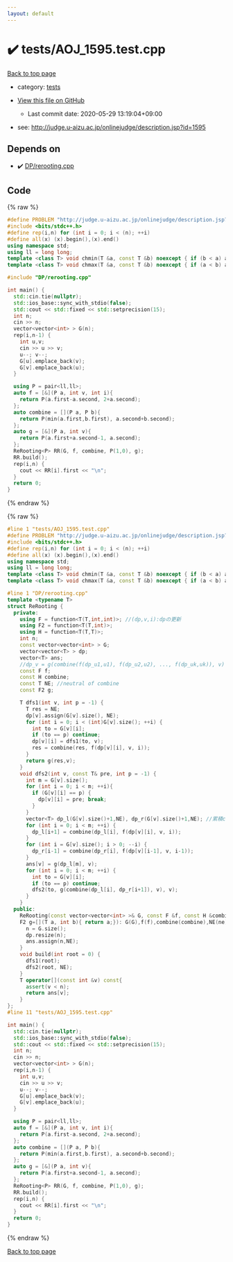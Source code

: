 ```yaml
---
layout: default
---
```


<!-- mathjax config similar to math.stackexchange -->
<script type="text/javascript" async
  src="https://cdnjs.cloudflare.com/ajax/libs/mathjax/2.7.5/MathJax.js?config=TeX-MML-AM_CHTML">
</script>
<script type="text/x-mathjax-config">
  MathJax.Hub.Config({
    TeX: { equationNumbers: { autoNumber: "AMS" }},
    tex2jax: {
      inlineMath: [ ['$','$'] ],
      processEscapes: true
    },
    "HTML-CSS": { matchFontHeight: false },
    displayAlign: "left",
    displayIndent: "2em"
  });
</script>

<script type="text/javascript" src="https://cdnjs.cloudflare.com/ajax/libs/jquery/3.4.1/jquery.min.js"></script>
<script src="https://cdn.jsdelivr.net/npm/jquery-balloon-js@1.1.2/jquery.balloon.min.js" integrity="sha256-ZEYs9VrgAeNuPvs15E39OsyOJaIkXEEt10fzxJ20+2I=" crossorigin="anonymous"></script>
<script type="text/javascript" src="../../assets/js/copy-button.js"></script>
<link rel="stylesheet" href="../../assets/css/copy-button.css" />


# :heavy_check_mark: tests/AOJ_1595.test.cpp

<a href="../../index.html">Back to top page</a>

* category: <a href="../../index.html#b61a6d542f9036550ba9c401c80f00ef">tests</a>
* <a href="{{ site.github.repository_url }}/blob/master/tests/AOJ_1595.test.cpp">View this file on GitHub</a>
    - Last commit date: 2020-05-29 13:19:04+09:00


* see: <a href="http://judge.u-aizu.ac.jp/onlinejudge/description.jsp?id=1595">http://judge.u-aizu.ac.jp/onlinejudge/description.jsp?id=1595</a>


## Depends on

* :heavy_check_mark: <a href="../../library/DP/rerooting.cpp.html">DP/rerooting.cpp</a>


## Code

<a id="unbundled"></a>
{% raw %}
```cpp
#define PROBLEM "http://judge.u-aizu.ac.jp/onlinejudge/description.jsp?id=1595"
#include <bits/stdc++.h>
#define rep(i,n) for (int i = 0; i < (n); ++i)
#define all(x) (x).begin(),(x).end()
using namespace std;
using ll = long long;
template <class T> void chmin(T &a, const T &b) noexcept { if (b < a) a = b; }
template <class T> void chmax(T &a, const T &b) noexcept { if (a < b) a = b; }

#include "DP/rerooting.cpp"

int main() {
  std::cin.tie(nullptr);
  std::ios_base::sync_with_stdio(false);
  std::cout << std::fixed << std::setprecision(15);
  int n;
  cin >> n;
  vector<vector<int> > G(n);
  rep(i,n-1) {
    int u,v;
    cin >> u >> v;
    u--; v--;
    G[u].emplace_back(v);
    G[v].emplace_back(u);
  }

  using P = pair<ll,ll>;
  auto f = [&](P a, int v, int i){ 
    return P(a.first-a.second, 2+a.second);
  };
  auto combine = [](P a, P b){ 
    return P(min(a.first,b.first), a.second+b.second);
  };
  auto g = [&](P a, int v){ 
    return P(a.first+a.second-1, a.second);
  };
  ReRooting<P> RR(G, f, combine, P(1,0), g);
  RR.build();
  rep(i,n) {
    cout << RR[i].first << "\n";
  }
  return 0;
}
```
{% endraw %}

<a id="bundled"></a>
{% raw %}
```cpp
#line 1 "tests/AOJ_1595.test.cpp"
#define PROBLEM "http://judge.u-aizu.ac.jp/onlinejudge/description.jsp?id=1595"
#include <bits/stdc++.h>
#define rep(i,n) for (int i = 0; i < (n); ++i)
#define all(x) (x).begin(),(x).end()
using namespace std;
using ll = long long;
template <class T> void chmin(T &a, const T &b) noexcept { if (b < a) a = b; }
template <class T> void chmax(T &a, const T &b) noexcept { if (a < b) a = b; }

#line 1 "DP/rerooting.cpp"
template <typename T>
struct ReRooting {
  private:
    using F = function<T(T,int,int)>; //(dp,v,i):dpの更新
    using F2 = function<T(T,int)>;
    using H = function<T(T,T)>;
    int n;
    const vector<vector<int> > G;
    vector<vector<T> > dp;
    vector<T> ans;
    //dp_v = g(combine(f(dp_u1,u1), f(dp_u2,u2), ..., f(dp_uk,uk)), v)
    const F f;
    const H combine;
    const T NE; //neutral of combine
    const F2 g;

    T dfs1(int v, int p = -1) {
      T res = NE;
      dp[v].assign(G[v].size(), NE);
      for (int i = 0; i < (int)G[v].size(); ++i) {
        int to = G[v][i];
        if (to == p) continue;
        dp[v][i] = dfs1(to, v);
        res = combine(res, f(dp[v][i], v, i));
      }
      return g(res,v);
    }
    void dfs2(int v, const T& pre, int p = -1) {
      int m = G[v].size();
      for (int i = 0; i < m; ++i){
        if (G[v][i] == p) {
          dp[v][i] = pre; break;
        } 
      }
      vector<T> dp_l(G[v].size()+1,NE), dp_r(G[v].size()+1,NE); //累積combine
      for (int i = 0; i < m; ++i) {
        dp_l[i+1] = combine(dp_l[i], f(dp[v][i], v, i));
      }
      for (int i = G[v].size(); i > 0; --i) {
        dp_r[i-1] = combine(dp_r[i], f(dp[v][i-1], v, i-1));
      }
      ans[v] = g(dp_l[m], v);
      for (int i = 0; i < m; ++i) {
        int to = G[v][i];
        if (to == p) continue;
        dfs2(to, g(combine(dp_l[i], dp_r[i+1]), v), v);
      }
    }
  public:
    ReRooting(const vector<vector<int> >& G, const F &f, const H &combine, T ne, 
    F2 g=[](T a, int b){ return a;}): G(G),f(f),combine(combine),NE(ne),g(g) {
      n = G.size();
      dp.resize(n);
      ans.assign(n,NE);
    }
    void build(int root = 0) {
      dfs1(root);
      dfs2(root, NE);
    }
    T operator[](const int &v) const{
      assert(v < n);
      return ans[v];
    }
};
#line 11 "tests/AOJ_1595.test.cpp"

int main() {
  std::cin.tie(nullptr);
  std::ios_base::sync_with_stdio(false);
  std::cout << std::fixed << std::setprecision(15);
  int n;
  cin >> n;
  vector<vector<int> > G(n);
  rep(i,n-1) {
    int u,v;
    cin >> u >> v;
    u--; v--;
    G[u].emplace_back(v);
    G[v].emplace_back(u);
  }

  using P = pair<ll,ll>;
  auto f = [&](P a, int v, int i){ 
    return P(a.first-a.second, 2+a.second);
  };
  auto combine = [](P a, P b){ 
    return P(min(a.first,b.first), a.second+b.second);
  };
  auto g = [&](P a, int v){ 
    return P(a.first+a.second-1, a.second);
  };
  ReRooting<P> RR(G, f, combine, P(1,0), g);
  RR.build();
  rep(i,n) {
    cout << RR[i].first << "\n";
  }
  return 0;
}

```
{% endraw %}

<a href="../../index.html">Back to top page</a>


